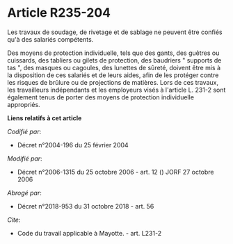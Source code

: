 # Article R235-204

Les travaux de soudage, de rivetage et de sablage ne peuvent être confiés qu'à des salariés compétents. 

Des moyens de protection individuelle, tels que des gants, des guêtres ou cuissards, des tabliers ou gilets de protection,
des baudriers " supports de tas ", des masques ou cagoules, des lunettes de sûreté, doivent être mis à la disposition de ces
salariés et de leurs aides, afin de les protéger contre les risques de brûlure ou de projections de matières. Lors de ces
travaux, les travailleurs indépendants et les employeurs visés à l'article L. 231-2 sont également tenus de porter des moyens
de protection individuelle appropriés.

**Liens relatifs à cet article**

_Codifié par_:

  - Décret n°2004-196 du 25 février 2004

_Modifié par_:

  - Décret n°2006-1315 du 25 octobre 2006 - art. 12 () JORF 27 octobre 2006

_Abrogé par_:

  - Décret n°2018-953 du 31 octobre 2018 - art. 56

_Cite_:

  - Code du travail applicable à Mayotte. - art. L231-2
